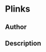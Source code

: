 # Plinks

## Author

<!-- Insert Your Name Here -->

## Description

<!-- Describe your example here -->
